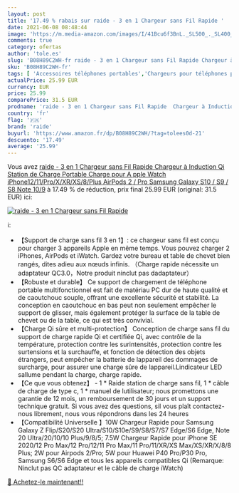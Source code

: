 ```yaml
---
layout: post
title: '17.49 % rabais sur raide - 3 en 1 Chargeur sans Fil Rapide '
date: 2021-06-08 08:48:44
image: 'https://m.media-amazon.com/images/I/41Bcu6f3BnL._SL500_._SL400_.jpg'
comments: true
category: ofertas
author: 'tole.es'
slug: 'B08H89C2WH-fr raide - 3 en 1 Chargeur sans Fil Rapide Chargeur à...'
sku: 'B08H89C2WH-fr'
tags: [ 'Accessoires téléphones portables','Chargeurs pour téléphones portables','Chargeurs à induction pour téléphones portables','High-Tech','Téléphones portables et accessoires','raide', ]
actualPrice: 25.99 EUR
currency: EUR
price: 25.99
comparePrice: 31.5 EUR
prodname: 'raide - 3 en 1 Chargeur sans Fil Rapide  Chargeur à Induction Qi Station de Charge Portable Charge pour A pple Watch iPhone12/11/Pro/X/XR/XS/8/Plus  AirPods 2 / Pro Samsung Galaxy S10 / S9 / S8  Note 10/9'
country: 'fr'
flag: '🇫🇷'
brand: 'raide'
buyurl: 'https://www.amazon.fr/dp/B08H89C2WH/?tag=tolees0d-21'
descuento: '17.49'
average: '25.99'
---
```


Vous avez [raide - 3 en 1 Chargeur sans Fil Rapide  Chargeur à Induction Qi Station de Charge Portable Charge pour A pple Watch iPhone12/11/Pro/X/XR/XS/8/Plus  AirPods 2 / Pro Samsung Galaxy S10 / S9 / S8  Note 10/9](https://www.amazon.fr/dp/B08H89C2WH/?tag=tolees0d-21)  à  17.49 % de réduction, prix final  25.99 EUR (original: 31.5 EUR) ici:

[![raide - 3 en 1 Chargeur sans Fil Rapide ](https://m.media-amazon.com/images/I/41Bcu6f3BnL._SL500_._SL400_.jpg)](https://www.amazon.fr/dp/B08H89C2WH/?tag=tolees0d-21)

ℹ️:

- 【Support de charge sans fil 3 en 1】: ce chargeur sans fil est conçu pour charger 3 appareils Apple en même temps. Vous pouvez charger 2 iPhones, AirPods et iWatch. Gardez votre bureau et table de chevet bien rangés, dites adieu aux nœuds infinis. （Charge rapide nécessite un adaptateur QC3.0，Notre produit ninclut pas dadaptateur）
- 【Robuste et durable】 Ce support de chargement de téléphone portable multifonctionnel est fait de matériau PC dur de haute qualité et de caoutchouc souple, offrant une excellente sécurité et stabilité. La conception en caoutchouc en bas peut non seulement empêcher le support de glisser, mais également protéger la surface de la table de chevet ou de la table, ce qui est très convivial.
- 【Charge Qi sûre et multi-protection】 Conception de charge sans fil du support de charge rapide Qi et certifiée Qi, avec contrôle de la température, protection contre les surintensités, protection contre les surtensions et la surchauffe, et fonction de détection des objets étrangers, peut empêcher la batterie de lappareil des dommages de surcharge, pour assurer une charge sûre de lappareil.Lindicateur LED sallume pendant la charge, charge rapide.
- 【Ce que vous obtenez】 - 1 * Raide station de charge sans fil, 1 * câble de charge de type c, 1 * manuel de lutilisateur; nous promettons une garantie de 12 mois, un remboursement de 30 jours et un support technique gratuit. Si vous avez des questions, sil vous plaît contactez-nous librement, nous vous répondrons dans les 24 heures
- 【Compatibilité Universelle 】10W Chargeur Rapide pour Samsung Galaxy Z Flip/S20/S20 Ultra/S10/S10e/S9/S8/S7/S7 Edge/S6 Edge, Note 20 Ultra/20/10/10 Plus/9/8/5; 7.5W Chargeur Rapide pour iPhone SE 2020/12 Pro Max/12 Pro/12/11 Pro Max/11 Pro/11/XR/XS Max/XS/XR/X/8/8 Plus; 2W pour Airpods 2/Pro; 5W pour Huawei P40 Pro/P30 Pro, Samsung S6/S6 Edge et tous les appareils compatibles Qi (Remarque: Ninclut pas QC adaptateur et le câble de charge iWatch)

[🛒 Achetez-le maintenant!!](https://www.amazon.fr/dp/B08H89C2WH/?tag=tolees0d-21)
